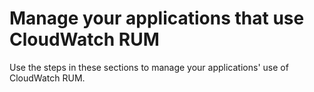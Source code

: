 # Manage your applications that use CloudWatch RUM<a name="CloudWatch-RUM-manage"></a>

Use the steps in these sections to manage your applications' use of CloudWatch RUM\.